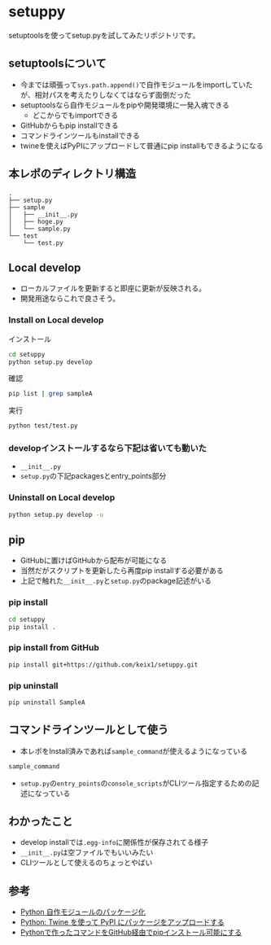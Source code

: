 # setuppy

setuptoolsを使ってsetup.pyを試してみたリポジトリです。

## setuptoolsについて

- 今までは頑張って`sys.path.append()`で自作モジュールをimportしていたが、相対パスを考えたりしなくてはならず面倒だった
- setuptoolsなら自作モジュールをpipや開発環境に一発入魂できる
    - どこからでもimportできる
- GitHubからもpip installできる
- コマンドラインツールもinstallできる
- twineを使えばPyPIにアップロードして普通にpip installもできるようになる

## 本レポのディレクトリ構造

```
.
├── setup.py
├── sample
│   ├── __init__.py
│   ├── hoge.py
│   └── sample.py
└── test
    └── test.py
```

## Local develop

- ローカルファイルを更新すると即座に更新が反映される。
- 開発用途ならこれで良さそう。

### Install on Local develop

インストール

```sh
cd setuppy
python setup.py develop
```

確認

```sh
pip list | grep sampleA
```

実行

```sh
python test/test.py
```

### developインストールするなら下記は省いても動いた

- `__init__.py`
- `setup.py`の下記packagesとentry_points部分

### Uninstall on Local develop

```sh
python setup.py develop -u
```

## pip

- GitHubに置けばGitHubから配布が可能になる
- 当然だがスクリプトを更新したら再度pip installする必要がある
- 上記で触れた`__init__.py`と`setup.py`のpackage記述がいる

### pip install

```sh
cd setuppy
pip install .
```

### pip install from GitHub

```sh
pip install git+https://github.com/keix1/setuppy.git
```

### pip uninstall

```sh
pip uninstall SampleA
```

## コマンドラインツールとして使う

- 本レポをInstall済みであれば`sample_command`が使えるようになっている

```sh
sample_command
```

- `setup.py`の`entry_points`の`console_scripts`がCLIツール指定するための記述になっている

## わかったこと

- develop installでは`.egg-info`に関係性が保存されてる様子
- `__init__.py`は空ファイルでもいいみたい
- CLIツールとして使えるのちょっとやばい

## 参考

- [Python 自作モジュールのパッケージ化](https://gist.github.com/3panda/7508508a89bd1ea1990217142eaf3c9c)
- [Python: Twine を使って PyPI にパッケージをアップロードする](https://blog.amedama.jp/entry/2017/12/31/175036)
- [Pythonで作ったコマンドをGitHub経由でpipインストール可能にする](https://dev.classmethod.jp/articles/pip-install-via-github-command/)